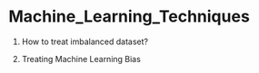 # Machine_Learning_Techniques

1. How to treat imbalanced dataset?

2. Treating Machine Learning Bias
